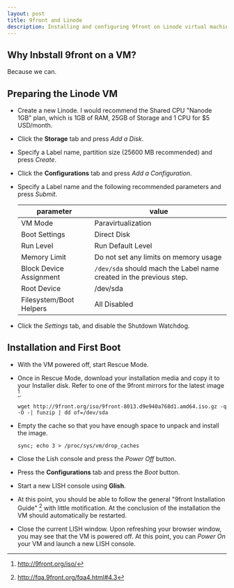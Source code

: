 ```yaml
---
layout: post
title: 9front and Linode
description: Installing and configuring 9front on Linode virtual machine.
---
```


## Why Inbstall 9front on a VM?

Because we can.

## Preparing the Linode VM

*   Create a new Linode. I would recommend the Shared CPU "Nanode 1GB" plan, which is 1GB of RAM, 
    25GB of Storage and 1 CPU for $5 USD/month.
*   Click the **Storage** tab and press *Add a Disk*.
*   Specify a Label name, partition size (25600 MB recommended) and press *Create*.
*   Click the **Configurations** tab and press *Add a Configuration*.
*   Specify a Label name and the following recommended parameters and press *Submit*.

    |parameter              |value                                                              |
    |-----------------------|-------------------------------------------------------------------|
    |VM Mode                |Paravirtualization                                                 |
    |Boot Settings          |Direct Disk                                                        |
    |Run Level              |Run Default Level                                                  |
    |Memory Limit           |Do not set any limits on memory usage                              |
    |Block Device Assignment|`/dev/sda` should mach the Label name created in the previous step.|
    |Root Device            |/dev/sda                                                           |
    |Filesystem/Boot Helpers|All Disabled                                                       |

*   Click the *Settings* tab, and disable the Shutdown Watchdog.

## Installation and First Boot
*   With the VM powered off, start Rescue Mode.
*   Once in Rescue Mode, download your installation media and copy it to your Installer disk. Refer 
    to one of the 9front mirrors for the latest image [^2].

    ```
    wget http://9front.org/iso/9front-8013.d9e940a768d1.amd64.iso.gz -q -O -| funzip | dd of=/dev/sda
    ```
    
*   Empty the cache so that you have enough space to unpack and install the image.

    ```
    sync; echo 3 > /proc/sys/vm/drop_caches
    ```

*   Close the Lish console and press the *Power Off* button.
*   Press the **Configurations** tab and press the *Boot* button.
*   Start a new LISH console using **Glish**.
*   At this point, you should be able to follow the general "9front Installation Guide" [^3] with 
    little motification. At the conclusion of the installation the VM should automatically be 
    restarted.
*   Close the current LISH window. Upon refreshing your browser window, you may
    see that the VM is powered off. At this point, you can *Power On* your VM and launch a new LISH
    console. 

[^1]: https://www.linode.com/docs/guides/install-a-custom-distribution-on-a-linode
[^2]: http://9front.org/iso/
[^3]: http://fqa.9front.org/fqa4.html#4.3
